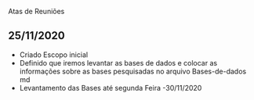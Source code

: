 Atas de Reuniões

## 25/11/2020

- Criado Escopo inicial
- Definido que iremos levantar as bases de dados e colocar as informações sobre as bases pesquisadas no arquivo Bases-de-dados md
- Levantamento das Bases até segunda Feira -30/11/2020


